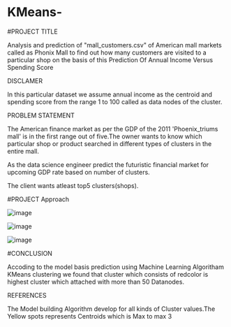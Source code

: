 # KMeans-

#PROJECT TITLE

Analysis and prediction of "mall_customers.csv" of American mall markets called as Phonix Mall to find out how many customers are visited to a particular shop on the basis of this Prediction Of Annual Income Versus Spending Score

DISCLAMER

In this particular dataset we assume annual income as the centroid and spending score from the range 1 to 100 called as data nodes of the cluster.

PROBLEM STATEMENT

The American finance market as per the GDP of the 2011 'Phoenix_triums mall' is in the first range out of five.The owner wants to know which particular shop or product searched in different types of clusters in the entire mall.

As the data science engineer predict the futuristic financial market for upcoming GDP rate based on number of clusters.

The client wants atleast top5 clusters(shops).

#PROJECT Approach

![image](https://github.com/medesaiprasad4166/KMeans-/assets/143246439/50a1e85a-df48-48db-9197-ecb53d724927)

![image](https://github.com/medesaiprasad4166/KMeans-/assets/143246439/e16f0dd3-2598-4930-895a-08a2cd1f44e5)

![image](https://github.com/medesaiprasad4166/KMeans-/assets/143246439/cfffae4f-c7e5-4092-af61-70dd0c0e8567)






#CONCLUSION

Accoding to the model basis prediction using Machine Learning Algoritham KMeans clustering we found that cluster which consists of redcolor is highest cluster which attached with more than 50 Datanodes.

REFERENCES

The Model building Algorithm develop for all kinds of Cluster values.The Yellow spots represents Centroids which is Max to max 3




